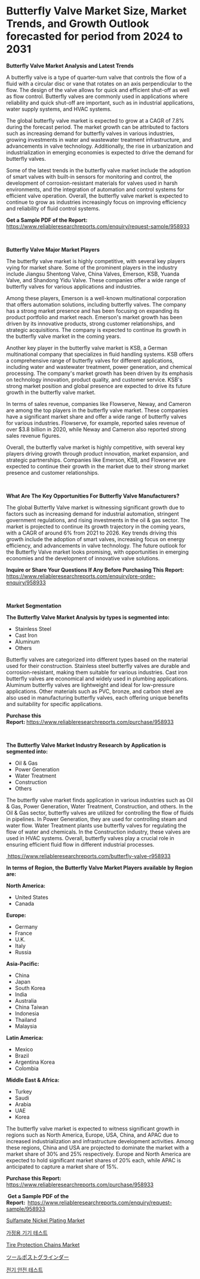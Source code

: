 <p><h1>Butterfly Valve Market Size, Market Trends, and Growth Outlook forecasted for period from 2024 to 2031</h1></p><p><strong>Butterfly Valve Market Analysis and Latest Trends</strong></p>
<p><p>A butterfly valve is a type of quarter-turn valve that controls the flow of a fluid with a circular disc or vane that rotates on an axis perpendicular to the flow. The design of the valve allows for quick and efficient shut-off as well as flow control. Butterfly valves are commonly used in applications where reliability and quick shut-off are important, such as in industrial applications, water supply systems, and HVAC systems.</p><p>The global butterfly valve market is expected to grow at a CAGR of 7.8% during the forecast period. The market growth can be attributed to factors such as increasing demand for butterfly valves in various industries, growing investments in water and wastewater treatment infrastructure, and advancements in valve technology. Additionally, the rise in urbanization and industrialization in emerging economies is expected to drive the demand for butterfly valves.</p><p>Some of the latest trends in the butterfly valve market include the adoption of smart valves with built-in sensors for monitoring and control, the development of corrosion-resistant materials for valves used in harsh environments, and the integration of automation and control systems for efficient valve operation. Overall, the butterfly valve market is expected to continue to grow as industries increasingly focus on improving efficiency and reliability of fluid control systems.</p></p>
<p><strong>Get a Sample PDF of the Report:&nbsp;</strong> <a href="https://www.reliableresearchreports.com/enquiry/request-sample/958933">https://www.reliableresearchreports.com/enquiry/request-sample/958933</a></p>
<p>&nbsp;</p>
<p><strong>Butterfly Valve Major Market Players</strong></p>
<p><p>The butterfly valve market is highly competitive, with several key players vying for market share. Some of the prominent players in the industry include Jiangsu Shentong Valve, China Valves, Emerson, KSB, Yuanda Valve, and Shandong Yidu Valve. These companies offer a wide range of butterfly valves for various applications and industries.</p><p>Among these players, Emerson is a well-known multinational corporation that offers automation solutions, including butterfly valves. The company has a strong market presence and has been focusing on expanding its product portfolio and market reach. Emerson's market growth has been driven by its innovative products, strong customer relationships, and strategic acquisitions. The company is expected to continue its growth in the butterfly valve market in the coming years.</p><p>Another key player in the butterfly valve market is KSB, a German multinational company that specializes in fluid handling systems. KSB offers a comprehensive range of butterfly valves for different applications, including water and wastewater treatment, power generation, and chemical processing. The company's market growth has been driven by its emphasis on technology innovation, product quality, and customer service. KSB's strong market position and global presence are expected to drive its future growth in the butterfly valve market.</p><p>In terms of sales revenue, companies like Flowserve, Neway, and Cameron are among the top players in the butterfly valve market. These companies have a significant market share and offer a wide range of butterfly valves for various industries. Flowserve, for example, reported sales revenue of over $3.8 billion in 2020, while Neway and Cameron also reported strong sales revenue figures.</p><p>Overall, the butterfly valve market is highly competitive, with several key players driving growth through product innovation, market expansion, and strategic partnerships. Companies like Emerson, KSB, and Flowserve are expected to continue their growth in the market due to their strong market presence and customer relationships.</p></p>
<p>&nbsp;</p>
<p><strong>What Are The Key Opportunities For Butterfly Valve Manufacturers?</strong></p>
<p><p>The global Butterfly Valve market is witnessing significant growth due to factors such as increasing demand for industrial automation, stringent government regulations, and rising investments in the oil & gas sector. The market is projected to continue its growth trajectory in the coming years, with a CAGR of around 6% from 2021 to 2026. Key trends driving this growth include the adoption of smart valves, increasing focus on energy efficiency, and advancements in valve technology. The future outlook for the Butterfly Valve market looks promising, with opportunities in emerging economies and the development of innovative valve solutions.</p></p>
<p><strong>Inquire or Share Your Questions If Any Before Purchasing This Report:</strong> <a href="https://www.reliableresearchreports.com/enquiry/pre-order-enquiry/958933">https://www.reliableresearchreports.com/enquiry/pre-order-enquiry/958933</a></p>
<p>&nbsp;</p>
<p><strong>Market Segmentation</strong></p>
<p><strong>The Butterfly Valve Market Analysis by types is segmented into:</strong></p>
<p><ul><li>Stainless Steel</li><li>Cast Iron</li><li>Aluminum</li><li>Others</li></ul></p>
<p><p>Butterfly valves are categorized into different types based on the material used for their construction. Stainless steel butterfly valves are durable and corrosion-resistant, making them suitable for various industries. Cast iron butterfly valves are economical and widely used in plumbing applications. Aluminum butterfly valves are lightweight and ideal for low-pressure applications. Other materials such as PVC, bronze, and carbon steel are also used in manufacturing butterfly valves, each offering unique benefits and suitability for specific applications.</p></p>
<p><strong>Purchase this Report:&nbsp;</strong><a href="https://www.reliableresearchreports.com/purchase/958933">https://www.reliableresearchreports.com/purchase/958933</a></p>
<p>&nbsp;</p>
<p><strong>The Butterfly Valve Market Industry Research by Application is segmented into:</strong></p>
<p><ul><li>Oil & Gas</li><li>Power Generation</li><li>Water Treatment</li><li>Construction</li><li>Others</li></ul></p>
<p><p>The butterfly valve market finds application in various industries such as Oil & Gas, Power Generation, Water Treatment, Construction, and others. In the Oil & Gas sector, butterfly valves are utilized for controlling the flow of fluids in pipelines. In Power Generation, they are used for controlling steam and water flow. Water Treatment plants use butterfly valves for regulating the flow of water and chemicals. In the Construction industry, these valves are used in HVAC systems. Overall, butterfly valves play a crucial role in ensuring efficient fluid flow in different industrial processes.</p></p>
<p><a href="https://www.reliableresearchreports.com/butterfly-valve-r958933">&nbsp;https://www.reliableresearchreports.com/butterfly-valve-r958933</a></p>
<p><strong>In terms of Region, the Butterfly Valve Market Players available by Region are:</strong></p>
<p>
    <p> <strong> North America: </strong>
        <ul>
            <li>United States</li>
            <li>Canada</li>
        </ul>
        </p> 
    <p> <strong> Europe: </strong>
        <ul>
            <li>Germany</li>
            <li>France</li>
            <li>U.K.</li>
            <li>Italy</li>
            <li>Russia</li>
        </ul>
        </p> 
    <p> <strong> Asia-Pacific: </strong>
        <ul>
            <li>China</li>
            <li>Japan</li>
            <li>South Korea</li>
            <li>India</li>
            <li>Australia</li>
            <li>China Taiwan</li>
            <li>Indonesia</li>
            <li>Thailand</li>
            <li>Malaysia</li>
        </ul>
        </p> 
    <p> <strong> Latin America: </strong>
        <ul>
            <li>Mexico</li>
            <li>Brazil</li>
            <li>Argentina Korea</li>
            <li>Colombia</li>
        </ul>
        </p> 
    <p> <strong> Middle East & Africa: </strong>
        <ul>
            <li>Turkey</li>
            <li>Saudi</li>
            <li>Arabia</li>
            <li>UAE</li>
            <li>Korea</li>
        </ul>
    </p>
    </p>
<p><p>The butterfly valve market is expected to witness significant growth in regions such as North America, Europe, USA, China, and APAC due to increased industrialization and infrastructure development activities. Among these regions, China and USA are projected to dominate the market with a market share of 30% and 25% respectively. Europe and North America are expected to hold significant market shares of 20% each, while APAC is anticipated to capture a market share of 15%.</p></p>
<p><strong>Purchase this Report: </strong><a href="https://www.reliableresearchreports.com/purchase/958933">https://www.reliableresearchreports.com/purchase/958933</a></p>
<p>&nbsp;<strong>Get a Sample PDF of the Report:&nbsp;&nbsp;</strong><a href="https://www.reliableresearchreports.com/enquiry/request-sample/958933">https://www.reliableresearchreports.com/enquiry/request-sample/958933</a></p>
<p><strong></strong></p>
<p><p><a href="https://issuu.com/reportprime-2/docs/sulfamate-nickel-plating-market-size-2030.pptx">Sulfamate Nickel Plating Market</a></p><p><a href="https://github.com/Skyleitney456456/Market-Research-Report-List-1/blob/main/823279026171.md">가정용 기기 테스트</a></p><p><a href="https://github.com/jsmusil/Market-Research-Report-List-2/blob/main/tire-protection-chains-market.md">Tire Protection Chains Market</a></p><p><a href="https://github.com/cnnriuez22368/Market-Research-Report-List-1/blob/main/300146328621.md">ツールポストグラインダー</a></p><p><a href="https://github.com/vs10l4sfg5c/Market-Research-Report-List-1/blob/main/771957426170.md">전기 안전 테스트</a></p></p>